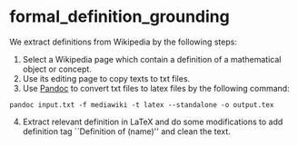# formal_definition_grounding

We extract definitions from Wikipedia by the following steps:
1. Select a Wikipedia page which contain a definition of a mathematical object or concept.
2. Use its editing page to copy texts to txt files.
3. Use [Pandoc](https://pandoc.org/index.html) to convert txt files to latex files by the following command:
```
pandoc input.txt -f mediawiki -t latex --standalone -o output.tex
```
4. Extract relevant definition in LaTeX and do some modifications to add definition tag ``Definition of (name)'' and clean the text.


